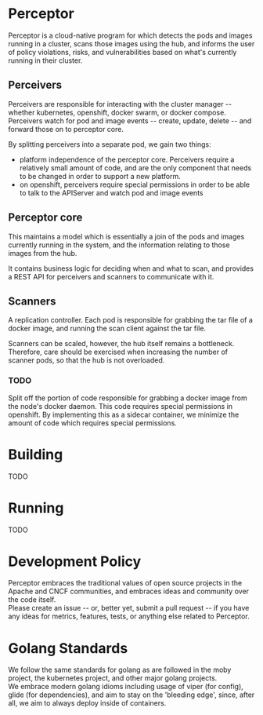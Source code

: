 # Perceptor

Perceptor is a cloud-native program for which detects the pods and images running in a cluster,
scans those images using the hub, and informs the user of policy violations, risks, and vulnerabilities
based on what's currently running in their cluster.

## Perceivers

Perceivers are responsible for interacting with the cluster manager -- whether kubernetes, openshift,
docker swarm, or docker compose.  Perceivers watch for pod and image events -- create, update, delete --
and forward those on to perceptor core.

By splitting perceivers into a separate pod, we gain two things:
 - platform independence of the perceptor core.  Perceivers require a relatively small amount of code,
   and are the only component that needs to be changed in order to support a new platform.
 - on openshift, perceivers require special permissions in order to be able to talk to the APIServer
   and watch pod and image events

## Perceptor core

This maintains a model which is essentially a join of the pods and images currently running in the system,
and the information relating to those images from the hub.

It contains business logic for deciding when and what to scan, and provides a REST API for perceivers
and scanners to communicate with it.

## Scanners

A replication controller.  Each pod is responsible for grabbing the tar file of a docker image,
and running the scan client against the tar file.

Scanners can be scaled, however, the hub itself remains a bottleneck.  Therefore, care should be exercised
when increasing the number of scanner pods, so that the hub is not overloaded.

### TODO

Split off the portion of code responsible for grabbing a docker image from the node's docker daemon.
This code requires special permissions in openshift.  By implementing this as a sidecar container, 
we minimize the amount of code which requires special permissions.

# Building

TODO

# Running

TODO

# Development Policy

Perceptor embraces the traditional values of open source projects in the Apache and CNCF communities, and embraces ideas and community over the code itself.  
Please create an issue -- or, better yet, submit a pull request -- if you have any ideas for metrics, features, tests, or anything else related to Perceptor.

# Golang Standards

We follow the same standards for golang as are followed in the moby project, the kubernetes project, and other major golang projects.  
We embrace modern golang idioms including usage of viper (for config), glide (for dependencies), and aim to stay on the 'bleeding edge', since, after all, we aim to always deploy inside of containers.
